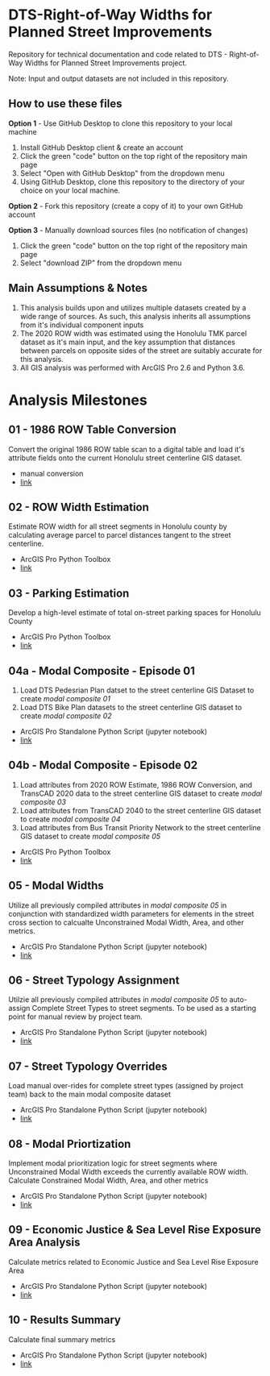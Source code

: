 # DTS-Right-of-Way Widths for Planned Street Improvements
Repository for technical documentation and code related to DTS - Right-of-Way Widths for Planned Street Improvements project.

Note:
Input and output datasets are not included in this repository.

## How to use these files
**Option 1** - Use GitHub Desktop to clone this repository to your local machine
1. Install GitHub Desktop client & create an account
2. Click the green "code" button on the top right of the repository main page
3. Select "Open with GitHub Desktop" from the dropdown menu
4. Using GitHub Desktop, clone this repository to the directory of your choice on your local machine.

**Option 2** - Fork this repository (create a copy of it) to your own GitHub account

**Option 3** - Manually download sources files (no notification of changes)
1. Click the green "code" button on the top right of the repository main page
2. Select "download ZIP" from the dropdown menu

## Main Assumptions & Notes
1. This analysis builds upon and utilizes multiple datasets created by a wide range of sources. As such, this analysis inherits all assumptions from it's individual component inputs
2. The 2020 ROW width was estimated using the Honolulu TMK parcel dataset as it's main input, and the key assumption that distances between parcels on opposite sides of the street are suitably accurate for this analysis.
3. All GIS analysis was performed with ArcGIS Pro 2.6 and Python 3.6.

# Analysis Milestones

## 01 - 1986 ROW Table Conversion
Convert the original 1986 ROW table scan to a digital table and load it's attribute fields onto the current Honolulu street centerline GIS dataset.
- manual conversion
- [link](google.com)


## 02 - ROW Width Estimation
Estimate ROW width for all street segments in Honolulu county by calculating average parcel to parcel distances tangent to the street centerline.

- ArcGIS Pro Python Toolbox
- [link](www.google.com)


## 03 - Parking Estimation
Develop a high-level estimate of total on-street parking spaces for Honolulu County

- ArcGIS Pro Python Toolbox
- [link](google.com)

## 04a - Modal Composite - Episode 01
1. Load DTS Pedesrian Plan datset to the street centerline GIS Dataset to create *modal composite 01*
2. Load DTS Bike Plan datasets to the street centerline GIS dataset to create *modal composite 02*

- ArcGIS Pro Standalone Python Script (jupyter notebook)
- [link](https://github.com/Ray-Mangan/DTS-Complete-Streets/blob/main/DTS%20-%2004%20-%20Modal%20Composite.ipynb)


## 04b - Modal Composite - Episode 02

1. Load attributes from 2020 ROW Estimate, 1986 ROW Conversion, and TransCAD 2020 data to the street centerline GIS dataset to create *modal composite 03*
2. Load attributes from TransCAD 2040 to the street centerline GIS dataset to create *modal composite 04*
3. Load attributes from Bus Transit Priority Network to the street centerline GIS dataset to create *modal composite 05*

- ArcGIS Pro Python Toolbox
- [link](google.com)

## 05 - Modal Widths

Utilize all previously compiled attributes in *modal composite 05* in conjunction with standardized width parameters for elements in the street cross section to calcualte Unconstrained Modal Width, Area, and other metrics.

- ArcGIS Pro Standalone Python Script (jupyter notebook)
- [link](https://github.com/Ray-Mangan/DTS-Complete-Streets/blob/main/DTS%20-%2005%20-%20Modal%20Widths.ipynb)

## 06 - Street Typology Assignment

Utilzie all previously compiled attributes in *modal composite 05* to auto-assign Complete Street Types to street segments. To be used as a starting point for manual review by project team.

- ArcGIS Pro Standalone Python Script (jupyter notebook)
- [link](google.com)

## 07 - Street Typology Overrides
Load manual over-rides for complete street types (assigned by project team) back to the main modal composite dataset

- ArcGIS Pro Standalone Python Script (jupyter notebook)
- [link](google.com)

## 08 - Modal Priortization
Implement modal prioritization logic for street segments where Unconstrained Modal Width exceeds the currently available ROW width. Calculate Constrained Modal Width, Area, and other metrics

- ArcGIS Pro Standalone Python Script (jupyter notebook)
- [link](google.com)

## 09 - Economic Justice & Sea Level Rise Exposure Area Analysis
Calculate metrics related to Economic Justice and Sea Level Rise Exposure Area

- ArcGIS Pro Standalone Python Script (jupyter notebook)
- [link](google.com)

## 10 - Results Summary
Calculate final summary metrics

- ArcGIS Pro Standalone Python Script (jupyter notebook)
- [link](google.com)
